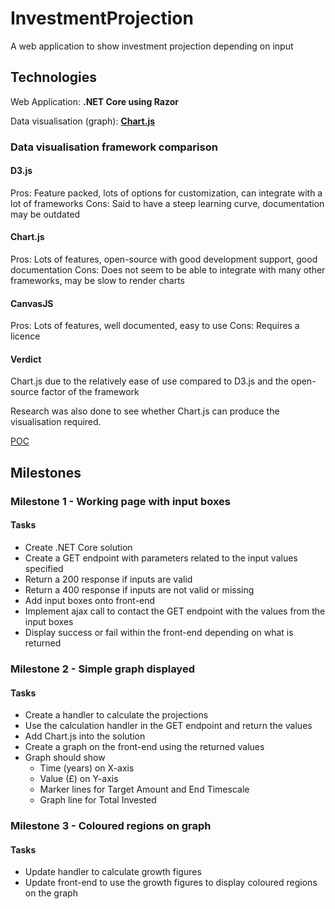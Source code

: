 # InvestmentProjection
A web application to show investment projection depending on input

## Technologies
Web Application: **.NET Core using Razor**

Data visualisation (graph): [**Chart.js**](https://www.chartjs.org/)

### Data visualisation framework comparison
#### D3.js
Pros: Feature packed, lots of options for customization, can integrate with a lot of frameworks
Cons: Said to have a steep learning curve, documentation may be outdated

#### Chart.js
Pros: Lots of features, open-source with good development support, good documentation
Cons: Does not seem to be able to integrate with many other frameworks, may be slow to render charts

#### CanvasJS
Pros: Lots of features, well documented, easy to use
Cons: Requires a licence

#### Verdict
Chart.js due to the relatively ease of use compared to D3.js and the open-source factor of the framework

Research was also done to see whether Chart.js can produce the visualisation required.

[POC](https://jsfiddle.net/yo4cmqtL/)


## Milestones
### Milestone 1 - Working page with input boxes
#### Tasks
- Create .NET Core solution
- Create a GET endpoint with parameters related to the input values specified
- Return a 200 response if inputs are valid
- Return a 400 response if inputs are not valid or missing
- Add input boxes onto front-end
- Implement ajax call to contact the GET endpoint with the values from the input boxes
- Display success or fail within the front-end depending on what is returned

### Milestone 2 - Simple graph displayed
#### Tasks
- Create a handler to calculate the projections
- Use the calculation handler in the GET endpoint and return the values
- Add Chart.js into the solution
- Create a graph on the front-end using the returned values
- Graph should show
  - Time (years) on X-axis
  - Value (£) on Y-axis
  - Marker lines for Target Amount and End Timescale
  - Graph line for Total Invested

### Milestone 3 - Coloured regions on graph
#### Tasks
- Update handler to calculate growth figures
- Update front-end to use the growth figures to display coloured regions on the graph
